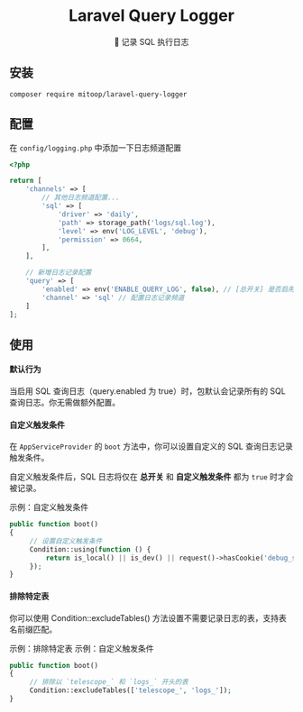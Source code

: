 
<h1 align="center">Laravel Query Logger</h1>
<p align="center">🍎 记录 SQL 执行日志</p>

## 安装
```shell
composer require mitoop/laravel-query-logger
```

## 配置
在 `config/logging.php` 中添加一下日志频道配置
```php
<?php

return [
    'channels' => [
        // 其他日志频道配置...      
        'sql' => [
            'driver' => 'daily',
            'path' => storage_path('logs/sql.log'),
            'level' => env('LOG_LEVEL', 'debug'),
            'permission' => 0664,
        ],
    ],

    // 新增日志记录配置
    'query' => [
        'enabled' => env('ENABLE_QUERY_LOG', false), // [总开关] 是否启用 SQL 查询日志
        'channel' => 'sql' // 配置日志记录频道
    ]
];
```
## 使用
#### 默认行为
当启用 SQL 查询日志（query.enabled 为 true）时，包默认会记录所有的 SQL 查询日志。你无需做额外配置。
#### 自定义触发条件
在 `AppServiceProvider` 的 `boot` 方法中，你可以设置自定义的 SQL 查询日志记录触发条件。

自定义触发条件后，SQL 日志将仅在 **总开关** 和 **自定义触发条件** 都为 `true` 时才会被记录。

示例：自定义触发条件
```php
public function boot()
{
     // 设置自定义触发条件
     Condition::using(function () {
         return is_local() || is_dev() || request()->hasCookie('debug_sql');
     });
}
```
#### 排除特定表
你可以使用 Condition::excludeTables() 方法设置不需要记录日志的表，支持表名前缀匹配。

示例：排除特定表
示例：自定义触发条件
```php
public function boot()
{
     // 排除以 `telescope_` 和 `logs_` 开头的表
     Condition::excludeTables(['telescope_', 'logs_']);
}
```

